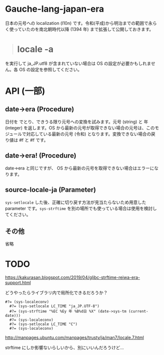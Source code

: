 # Gauche-lang-japan-era

日本の元号への localization (l10n) です。令和(平成)から明治までの範囲で永らく使っていたのを南北朝時代以降 (1394 年) まで拡張して公開しておきます。

> # locale -a

を実行して ja_JP.utf8 が含まれていない場合は OS の設定が必要かもしれません。各 OS の設定を参照してください。

# API (一部)

## date->era (Procedure)

日付を <date> でとり、できうる限り元号への変換を試みます。元号 (string) と 年 (integer) を返します。OS から最新の元号が取得できない場合の元号は、このモジュールで対応している最新の元号 (令和) となります。変換できない場合の戻り値は #f と #f です。

## date->era! (Procedure)

date->era と同じですが、 OS から最新の元号を取得できない場合はエラーになります。

## source-locale-ja (Parameter)

`sys-setlocale` した後、正確に切り戻す方法が見当たらないため用意した parameter です。`sys-strftime` を別の場所でも使っている場合は使用を検討してください。

## その他

省略

# TODO

https://kakurasan.blogspot.com/2019/04/glibc-strftime-reiwa-era-support.html

どうやったらライブラリ内で局所化できるだろうか？

```
#?= (sys-localeconv)
  #?= (sys-setlocale LC_TIME "ja_JP.UTF-8")
  #?= (sys-strftime "%EC %Ey 年 %B%d日 %X" (date->sys-tm (current-date)))
  #?= (sys-localeconv)
  #?= (sys-setlocale LC_TIME "C")
  #?= (sys-localeconv)
```

http://manpages.ubuntu.com/manpages/trusty/ja/man7/locale.7.html

strftime にしか影響ないらしいから、別にいいんだろうけど…
